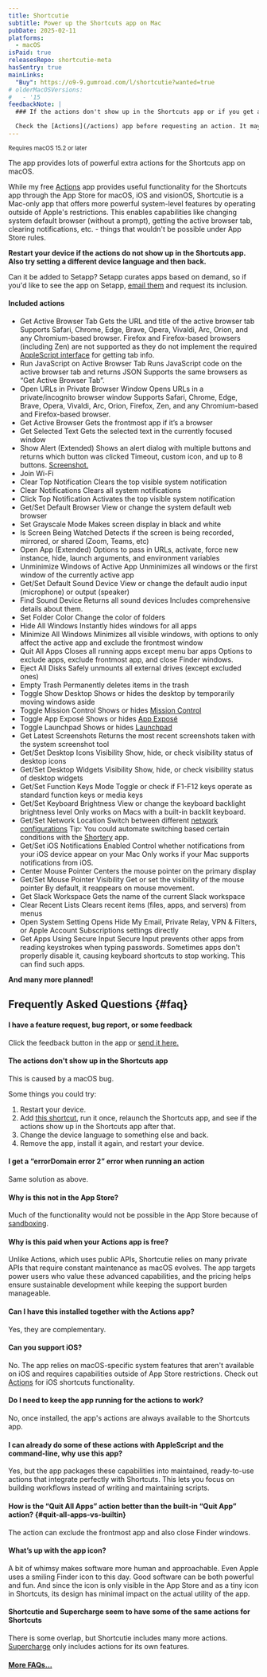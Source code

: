 ```yaml
---
title: Shortcutie
subtitle: Power up the Shortcuts app on Mac
pubDate: 2025-02-11
platforms:
  - macOS
isPaid: true
releasesRepo: shortcutie-meta
hasSentry: true
mainLinks:
  "Buy": https://o9-9.gumroad.com/l/shortcutie?wanted=true
# olderMacOSVersions:
#   - '15
feedbackNote: |
  ### If the actions don't show up in the Shortcuts app or if you get a “com.apple.extensionKit.errorDomain error 2” error when running your shortcut, restart your device. You could also try setting a different device language and then back. If you just updated the operating system, give it some time to re-index all shortcut actions.

  Check the [Actions](/actions) app before requesting an action. It may already exist there.
---
```


<sup>Requires macOS 15.2 or later</sup>

The app provides lots of powerful extra actions for the Shortcuts app on macOS.

While my free [Actions](/actions) app provides useful functionality for the Shortcuts app through the App Store for macOS, iOS and visionOS, Shortcutie is a Mac-only app that offers more powerful system-level features by operating outside of Apple's restrictions. This enables capabilities like changing system default browser (without a prompt), getting the active browser tab, clearing notifications, etc. - things that wouldn't be possible under App Store rules.

**Restart your device if the actions do not show up in the Shortcuts app. Also try setting a different device language and then back.**

Can it be added to Setapp? Setapp curates apps based on demand, so if you'd like to see the app on Setapp, [email them](https://support.setapp.com/hc/en-us/articles/4950254561052-How-to-contact-Setapp-team#:~:text=to%20your%20issue.-,Send%20an%20email,%3A%20support%40setapp.com.) and request its inclusion.

#### Included actions

- Get Active Browser Tab
  <span class="list-subtitle">Gets the URL and title of the active browser tab</span>
  <span class="list-description text-xs">Supports Safari, Chrome, Edge, Brave, Opera, Vivaldi, Arc, Orion, and any Chromium-based browser. Firefox and Firefox-based browsers (including Zen) are not supported as they do not implement the required [AppleScript interface](https://bugzilla.mozilla.org/show_bug.cgi?id=125419) for getting tab info.</span>
- Run JavaScript on Active Browser Tab
  <span class="list-subtitle">Runs JavaScript code on the active browser tab and returns JSON</span>
  <span class="list-description text-xs">Supports the same browsers as “Get Active Browser Tab”.</span>
- Open URLs in Private Browser Window
  <span class="list-subtitle">Opens URLs in a private/incognito browser window</span>
  <span class="list-description text-xs">Supports Safari, Chrome, Edge, Brave, Opera, Vivaldi, Arc, Orion, Firefox, Zen, and any Chromium-based and Firefox-based browser.</span>
- Get Active Browser
  <span class="list-subtitle">Gets the frontmost app if it’s a browser</span>
- Get Selected Text
  <span class="list-subtitle">Gets the selected text in the currently focused window</span>
- Show Alert (Extended)
  <span class="list-subtitle">Shows an alert dialog with multiple buttons and returns which button was clicked</span>
  <span class="list-description text-xs">Timeout, custom icon, and up to 8 buttons. [Screenshot.](https://www.dropbox.com/scl/fi/439bkpixjwssiss0ye7ln/Screen-Shot-2025-05-20-at-18.43.32-1747756364.png?rlkey=jrq1etjed15uz66tpanokw0q6&raw=1)</span>
- Join Wi-Fi <!-- 	<span class="list-subtitle">Join a Wi-Fi network or personal hotspot</span>
  <span class="list-description text-xs">Tip: You could use it to join your iPhone’s hotspot</span> -->
- Clear Top Notification
  <span class="list-subtitle">Clears the top visible system notification</span>
- Clear Notifications
  <span class="list-subtitle">Clears all system notifications</span>
- Click Top Notification
  <span class="list-subtitle">Activates the top visible system notification</span>
- Get/Set Default Browser
  <span class="list-subtitle">View or change the system default web browser</span>
- Set Grayscale Mode
  <span class="list-subtitle">Makes screen display in black and white</span>
- Is Screen Being Watched
  <span class="list-subtitle">Detects if the screen is being recorded, mirrored, or shared (Zoom, Teams, etc)</span>
- Open App (Extended)
  <span class="list-subtitle">Options to pass in URLs, activate, force new instance, hide, launch arguments, and environment variables</span>
- Unminimize Windows of Active App
  <span class="list-subtitle">Unminimizes all windows or the first window of the currently active app</span>
- Get/Set Default Sound Device
  <span class="list-subtitle">View or change the default audio input (microphone) or output (speaker)</span>
- Find Sound Device
  <span class="list-subtitle">Returns all sound devices</span>
  <span class="list-description text-xs">Includes comprehensive details about them.</span>
- Set Folder Color
  <span class="list-subtitle">Change the color of folders</span>
- Hide All Windows
  <span class="list-subtitle">Instantly hides windows for all apps</span>
- Minimize All Windows
  <span class="list-subtitle">Minimizes all visible windows, with options to only affect the active app and exclude the frontmost window</span>
- Quit All Apps
  <span class="list-subtitle">Closes all running apps except menu bar apps</span>
  <span class="list-description text-xs">Options to exclude apps, exclude frontmost app, and close Finder windows.</span>
- Eject All Disks
  <span class="list-subtitle">Safely unmounts all external drives (except excluded ones)</span>
- Empty Trash
  <span class="list-subtitle">Permanently deletes items in the trash</span>
- Toggle Show Desktop
  <span class="list-subtitle">Shows or hides the desktop by temporarily moving windows aside</span>
- Toggle Mission Control
  <span class="list-subtitle">Shows or hides [Mission Control](https://support.apple.com/guide/mac-help/view-open-windows-spaces-mission-control-mh35798/mac)</span>
- Toggle App Exposé
  <span class="list-subtitle">Shows or hides [App Exposé](https://www.oreilly.com/library/view/switching-to-the/9781449338978/ch04s11.html)</span>
- Toggle Launchpad
  <span class="list-subtitle">Shows or hides [Launchpad](https://support.apple.com/guide/mac-help/mh35840/mac)</span>
- Get Latest Screenshots
  <span class="list-subtitle">Returns the most recent screenshots taken with the system screenshot tool</span>
- Get/Set Desktop Icons Visibility
  <span class="list-subtitle">Show, hide, or check visibility status of desktop icons</span>
- Get/Set Desktop Widgets Visibility
  <span class="list-subtitle">Show, hide, or check visibility status of desktop widgets</span>
- Get/Set Function Keys Mode
  <span class="list-subtitle">Toggle or check if F1-F12 keys operate as standard function keys or media keys</span>
- Get/Set Keyboard Brightness
  <span class="list-subtitle">View or change the keyboard backlight brightness level</span>
  <span class="list-description text-xs">Only works on Macs with a built-in backlit keyboard.</span>
- Get/Set Network Location
  <span class="list-subtitle">Switch between different [network configurations](https://support.apple.com/105129)</span>
  <span class="list-description text-xs">Tip: You could automate switching based certain conditions with the [Shortery](https://www.numberfive.co/detail_shortery.html) app.</span>
- Get/Set iOS Notifications Enabled
  <span class="list-subtitle">Control whether notifications from your iOS device appear on your Mac</span>
  <span class="list-description text-xs">Only works if your Mac supports notifications from iOS.</span>
- Center Mouse Pointer
  <span class="list-subtitle">Centers the mouse pointer on the primary display</span>
- Get/Set Mouse Pointer Visibility
  <span class="list-subtitle">Get or set the visibility of the mouse pointer</span>
  <span class="list-description text-xs">By default, it reappears on mouse movement.</span>
- Get Slack Workspace
  <span class="list-subtitle">Gets the name of the current Slack workspace</span>
- Clear Recent Lists
  <span class="list-subtitle">Clears recent items (files, apps, and servers) from menus</span>
- Open System Setting
  <span class="list-subtitle">Opens Hide My Email, Private Relay, VPN & Filters, or Apple Account Subscriptions settings directly</span>
- Get Apps Using Secure Input
  <span class="list-subtitle">Secure Input prevents other apps from reading keystrokes when typing passwords. Sometimes apps don't properly disable it, causing keyboard shortcuts to stop working. This can find such apps.</span>

<!-- - Get/Set Pointer Size
<span class="list-subtitle">View or change the system-wide mouse pointer size</span> -->

**And many more planned!**

## Frequently Asked Questions {#faq}

#### I have a feature request, bug report, or some feedback

Click the feedback button in the app or [send it here.](https://o9-9.github.io/feedback?product=Shortcutie&referrer=Website-FAQ)

#### The actions don't show up in the Shortcuts app

This is caused by a macOS bug.

Some things you could try:

1. Restart your device.
1. Add [this shortcut](https://www.icloud.com/shortcuts/29943b986f934d9da5018853d4e2cc40), run it once, relaunch the Shortcuts app, and see if the actions show up in the Shortcuts app after that.
1. Change the device language to something else and back.
1. Remove the app, install it again, and restart your device.

#### I get a “errorDomain error 2” error when running an action

Same solution as above.

#### Why is this not in the App Store?

Much of the functionality would not be possible in the App Store because of [sandboxing](/apps/faq#macos-sandbox).

#### Why is this paid when your Actions app is free?

Unlike Actions, which uses public APIs, Shortcutie relies on many private APIs that require constant maintenance as macOS evolves. The app targets power users who value these advanced capabilities, and the pricing helps ensure sustainable development while keeping the support burden manageable.

#### Can I have this installed together with the Actions app?

Yes, they are complementary.

#### Can you support iOS?

No. The app relies on macOS-specific system features that aren't available on iOS and requires capabilities outside of App Store restrictions. Check out [Actions](/actions) for iOS shortcuts functionality.

#### Do I need to keep the app running for the actions to work?

No, once installed, the app's actions are always available to the Shortcuts app.

#### I can already do some of these actions with AppleScript and the command-line, why use this app?

Yes, but the app packages these capabilities into maintained, ready-to-use actions that integrate perfectly with Shortcuts. This lets you focus on building workflows instead of writing and maintaining scripts.

#### How is the “Quit All Apps” action better than the built-in “Quit App” action? {#quit-all-apps-vs-builtin}

The action can exclude the frontmost app and also close Finder windows.

#### What’s up with the app icon?

A bit of whimsy makes software more human and approachable. Even Apple uses a smiling Finder icon to this day. Good software can be both powerful and fun. And since the icon is only visible in the App Store and as a tiny icon in Shortcuts, its design has minimal impact on the actual utility of the app.

#### Shortcutie and Supercharge seem to have some of the same actions for Shortcuts

There is some overlap, but Shortcutie includes many more actions. [Supercharge](/supercharge) only includes actions for its own features.

#### [More FAQs…](/apps/faq)

<!-- ## Older Versions

- [] for macOS 15

These are free for everyone but they will not run on newer macOS versions.
 -->
